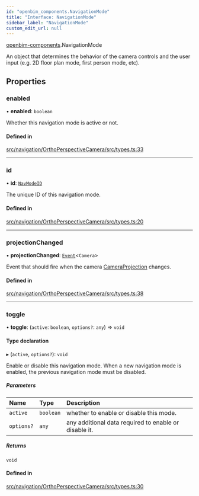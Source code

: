 ```yaml
---
id: "openbim_components.NavigationMode"
title: "Interface: NavigationMode"
sidebar_label: "NavigationMode"
custom_edit_url: null
---
```


[openbim-components](../modules/openbim_components.md).NavigationMode

An object that determines the behavior of the camera controls
and the user input (e.g. 2D floor plan mode, first person mode, etc).

## Properties

### enabled

• **enabled**: `boolean`

Whether this navigation mode is active or not.

#### Defined in

[src/navigation/OrthoPerspectiveCamera/src/types.ts:33](https://github.com/ThatOpen/engine_components/blob/178497c/src/navigation/OrthoPerspectiveCamera/src/types.ts#L33)

___

### id

• **id**: [`NavModeID`](../modules/openbim_components.md#navmodeid)

The unique ID of this navigation mode.

#### Defined in

[src/navigation/OrthoPerspectiveCamera/src/types.ts:20](https://github.com/ThatOpen/engine_components/blob/178497c/src/navigation/OrthoPerspectiveCamera/src/types.ts#L20)

___

### projectionChanged

• **projectionChanged**: [`Event`](../classes/openbim_components.Event.md)<`Camera`\>

Event that should fire when the camera [CameraProjection](../modules/openbim_components.md#cameraprojection) changes.

#### Defined in

[src/navigation/OrthoPerspectiveCamera/src/types.ts:38](https://github.com/ThatOpen/engine_components/blob/178497c/src/navigation/OrthoPerspectiveCamera/src/types.ts#L38)

___

### toggle

• **toggle**: (`active`: `boolean`, `options?`: `any`) => `void`

#### Type declaration

▸ (`active`, `options?`): `void`

Enable or disable this navigation mode.
When a new navigation mode is enabled, the previous navigation mode
must be disabled.

##### Parameters

| Name | Type | Description |
| :------ | :------ | :------ |
| `active` | `boolean` | whether to enable or disable this mode. |
| `options?` | `any` | any additional data required to enable or disable it. |

##### Returns

`void`

#### Defined in

[src/navigation/OrthoPerspectiveCamera/src/types.ts:30](https://github.com/ThatOpen/engine_components/blob/178497c/src/navigation/OrthoPerspectiveCamera/src/types.ts#L30)
